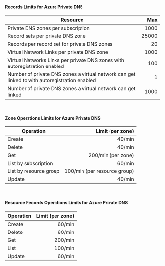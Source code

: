 #### Records Limits for Azure Private DNS
| Resource | Max |
| --- | ---: |
| Private DNS zones per subscription |1000|
| Record sets per private DNS zone |25000|
| Records per record set for private DNS zones |20|
| Virtual Network Links per private DNS zone |1000|
| Virtual Networks Links per private DNS zones with autoregistration enabled |100|
| Number of private DNS zones a virtual network can get linked to with autoregistration enabled |1|
| Number of private DNS zones a virtual network can get linked |1000|
<br />

#### Zone Operations Limits for Azure Private DNS
| Operation | Limit (per zone) |
| --------- | -----: |
| Create |40/min|
| Delete |40/min|
| Get |200/min (per zone)|
| List by subscription |60/min|
| List by resource group |100/min (per resource group)|
| Update |40/min|
<br />

#### Resource Records Operations Limits for Azure Private DNS
| Operation | Limit (per zone) |
| --------- | -----: |
| Create |60/min|
| Delete |60/min|
| Get |200/min|
| List |100/min|
| Update |60/min|